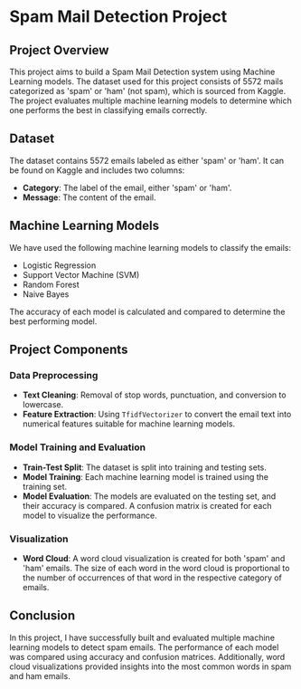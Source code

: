 # Spam Mail Detection Project

## Project Overview

This project aims to build a Spam Mail Detection system using Machine Learning models. The dataset used for this project consists of 5572 mails categorized as 'spam' or 'ham' (not spam), which is sourced from Kaggle. The project evaluates multiple machine learning models to determine which one performs the best in classifying emails correctly.

## Dataset

The dataset contains 5572 emails labeled as either 'spam' or 'ham'. It can be found on Kaggle and includes two columns:
- **Category**: The label of the email, either 'spam' or 'ham'.
- **Message**: The content of the email.

## Machine Learning Models

We have used the following machine learning models to classify the emails:
- Logistic Regression
- Support Vector Machine (SVM)
- Random Forest
- Naive Bayes

The accuracy of each model is calculated and compared to determine the best performing model.

## Project Components

### Data Preprocessing

- **Text Cleaning**: Removal of stop words, punctuation, and conversion to lowercase.
- **Feature Extraction**: Using `TfidfVectorizer` to convert the email text into numerical features suitable for machine learning models.

### Model Training and Evaluation

- **Train-Test Split**: The dataset is split into training and testing sets.
- **Model Training**: Each machine learning model is trained using the training set.
- **Model Evaluation**: The models are evaluated on the testing set, and their accuracy is compared. A confusion matrix is created for each model to visualize the performance.

### Visualization

- **Word Cloud**: A word cloud visualization is created for both 'spam' and 'ham' emails. The size of each word in the word cloud is proportional to the number of occurrences of that word in the respective category of emails.

## Conclusion

In this project, I have successfully built and evaluated multiple machine learning models to detect spam emails. The performance of each model was compared using accuracy and confusion matrices. Additionally, word cloud visualizations provided insights into the most common words in spam and ham emails.
